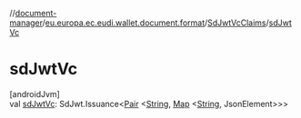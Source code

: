 //[document-manager](../../../index.md)/[eu.europa.ec.eudi.wallet.document.format](../index.md)/[SdJwtVcClaims](index.md)/[sdJwtVc](sd-jwt-vc.md)

# sdJwtVc

[androidJvm]\
val [sdJwtVc](sd-jwt-vc.md):
SdJwt.Issuance&lt;[Pair](https://kotlinlang.org/api/latest/jvm/stdlib/kotlin/-pair/index.html)
&lt;[String](https://kotlinlang.org/api/latest/jvm/stdlib/kotlin/-string/index.html), [Map](https://kotlinlang.org/api/latest/jvm/stdlib/kotlin.collections/-map/index.html)
&lt;[String](https://kotlinlang.org/api/latest/jvm/stdlib/kotlin/-string/index.html),
JsonElement&gt;&gt;&gt;

